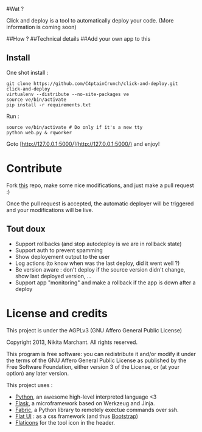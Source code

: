 #Wat ?

Click and deploy is a tool to automatically deploy your code.
(More information is coming soon)

##How ?
##Technical details
##Add your own app to this


## Install

One shot install :
```shell
git clone https://github.com/C4ptainCrunch/click-and-deploy.git
click-and-deploy
virtualenv --distribute --no-site-packages ve
source ve/bin/activate
pip install -r requirements.txt
```

Run :

```shell
source ve/bin/activate # Do only if it's a new tty
python web.py & rqworker
```

Goto [http://127.0.0.1:5000/](http://127.0.0.1:5000/) and enjoy!

# Contribute

Fork [this](http://github.com/C4ptainCrunch/click-and-deploy/) repo, make some nice modifications, and just make a pull request :)

Once the pull request is accepted, the automatic deployer will be triggered and your modifications will be live.

## Tout doux

* Support rollbacks (and stop autodeploy is we are in rollback state)
* Support auth to prevent spamming
* Show deployement output to the user
* Log actions (to know when was the last deploy, did it went well ?)
* Be version aware : don't deploy if the source version didn't change, show last deployed version, ...
* Support app "monitoring" and make a rollback if the app is down after a deploy

# License and credits

This project is under the AGPLv3 (GNU Affero General Public License)

Copyright 2013, Nikita Marchant. All rights reserved.

This program is free software: you can redistribute it and/or modify it under the terms of the GNU Affero General Public License as published by the Free Software Foundation, either version 3 of the License, or (at your option) any later version.

This project uses :

* [Python](http://www.python.org//), an awesome high-level interpreted language <3
* [Flask](http://flask.pocoo.org/), a microframework based on Werkzeug and Jinja.
* [Fabric](http://fabfile.org/), a Python library to remotely exectue commands over ssh.
* [Flat UI](http://designmodo.github.io/Flat-UI/) : as a css framework (and thus [Bootstrap](http://getbootstrap.com))
* [Flaticons](http://flaticons.net/) for the tool icon in the header.
